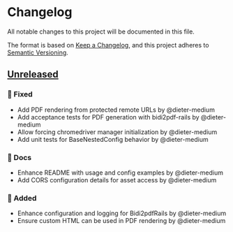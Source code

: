 <!-- generated by git-cliff start -->

# Changelog

All notable changes to this project will be documented in this file.

The format is based on [Keep a Changelog](https://keepachangelog.com/en/1.0.0/),
and this project adheres to [Semantic Versioning](https://semver.org/spec/v2.0.0.html).

## [Unreleased]

### 🐛 Fixed

- Add PDF rendering from protected remote URLs by @dieter-medium
- Add acceptance tests for PDF generation with bidi2pdf-rails by @dieter-medium
- Allow forcing chromedriver manager initialization by @dieter-medium
- Add unit tests for BaseNestedConfig behavior by @dieter-medium

### 📝 Docs

- Enhance README with usage and config examples by @dieter-medium
- Add CORS configuration details for asset access by @dieter-medium

### 🚀 Added

- Enhance configuration and logging for Bidi2pdfRails by @dieter-medium
- Ensure custom HTML can be used in PDF rendering by @dieter-medium

[unreleased]: https://github.com/dieter-medium/bidi2pdf-rails/compare/v0.0.1.alpha.1..HEAD

<!-- generated by git-cliff end -->
